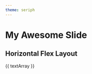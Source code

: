 ```yaml
---
theme: seriph
---
```


# My Awesome Slide

## Horizontal Flex Layout

<!-- Replace the content of the array with your own text -->
{{ textArray }}
